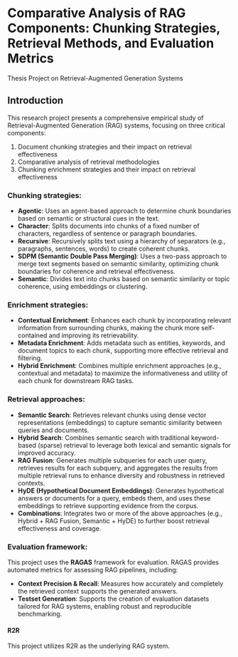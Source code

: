 # Comparative Analysis of RAG Components: Chunking Strategies, Retrieval Methods, and Evaluation Metrics

Thesis Project on Retrieval-Augmented Generation Systems

## Introduction

This research project presents a comprehensive empirical study of Retrieval-Augmented Generation (RAG) systems, focusing on three critical components:
1. Document chunking strategies and their impact on retrieval effectiveness
2. Comparative analysis of retrieval methodologies
3. Chunking enrichment strategies and their impact on retrieval effectiveness

### Chunking strategies:

- **Agentic**: Uses an agent-based approach to determine chunk boundaries based on semantic or structural cues in the text.
- **Character**: Splits documents into chunks of a fixed number of characters, regardless of sentence or paragraph boundaries.
- **Recursive**: Recursively splits text using a hierarchy of separators (e.g., paragraphs, sentences, words) to create coherent chunks.
- **SDPM (Semantic Double Pass Merging)**: Uses a two-pass approach to merge text segments based on semantic similarity, optimizing chunk boundaries for coherence and retrieval effectiveness.
- **Semantic**: Divides text into chunks based on semantic similarity or topic coherence, using embeddings or clustering.

### Enrichment strategies:

- **Contextual Enrichment**: Enhances each chunk by incorporating relevant information from surrounding chunks, making the chunk more self-contained and improving its retrievability.
- **Metadata Enrichment**: Adds metadata such as entities, keywords, and document topics to each chunk, supporting more effective retrieval and filtering.
- **Hybrid Enrichment**: Combines multiple enrichment approaches (e.g., contextual and metadata) to maximize the informativeness and utility of each chunk for downstream RAG tasks.

### Retrieval approaches:

- **Semantic Search**: Retrieves relevant chunks using dense vector representations (embeddings) to capture semantic similarity between queries and documents.
- **Hybrid Search**: Combines semantic search with traditional keyword-based (sparse) retrieval to leverage both lexical and semantic signals for improved accuracy.
- **RAG Fusion**: Generates multiple subqueries for each user query, retrieves results for each subquery, and aggregates the results from multiple retrieval runs to enhance diversity and robustness in retrieved contexts.
- **HyDE (Hypothetical Document Embeddings)**: Generates hypothetical answers or documents for a query, embeds them, and uses these embeddings to retrieve supporting evidence from the corpus.
- **Combinations**: Integrates two or more of the above approaches (e.g., Hybrid + RAG Fusion, Semantic + HyDE) to further boost retrieval effectiveness and coverage.

### Evaluation framework:

This project uses the **RAGAS** framework for evaluation. RAGAS provides automated metrics for assessing RAG pipelines, including:

- **Context Precision & Recall**: Measures how accurately and completely the retrieved context supports the generated answers.
- **Testset Generation**: Supports the creation of evaluation datasets tailored for RAG systems, enabling robust and reproducible benchmarking.

#### R2R 

This project utilizes R2R as the underlying RAG system.
